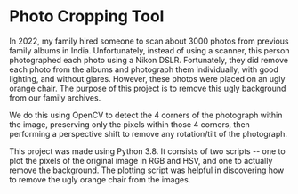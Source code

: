 # Photo Cropping Tool #
In 2022, my family hired someone to scan about 3000 photos from previous family albums in India. Unfortunately, instead
of using a scanner, this person photographed each photo using a Nikon DSLR. Fortunately, they did remove each photo from
the albums and photograph them individually, with good lighting, and without glares. However, these photos were placed
on an ugly orange chair. The purpose of this project is to remove this ugly background from our family archives.

We do this using OpenCV to detect the 4 corners of the photograph within the image, preserving only the pixels within
those 4 corners, then performing a perspective shift to remove any rotation/tilt of the photograph.

This project was made using Python 3.8. It consists of two scripts -- one to plot the pixels of the original image in
RGB and HSV, and one to actually remove the background. The plotting script was helpful in discovering how to remove
the ugly orange chair from the images.
